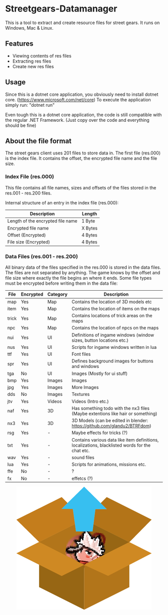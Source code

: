 # Streetgears-Datamanager
This is a tool to extract and create resource files for street gears.
It runs on Windows, Mac & Linux.

## Features
+ Viewing contents of res files
+ Extracting res files
+ Create new res files

## Usage
Since this is a dotnet core application, you obviously need to install dotnet core. (https://www.microsoft.com/net/core)
To execute the application simply run: "dotnet run"

Even tough this is a dotnet core application, the code is still compatible with the regular .NET Framework. (Just copy over the code and everything should be fine)

## About the file format
The street gears client uses 201 files to store data in.
The first file (res.000) is the index file. It contains the offset, the encrypted file name and the file size.

### Index File (res.000)
This file contains all file names, sizes and offsets of the files stored in the res.001 - res.200 files.

Internal structure of an entry in the index file (res.000):

Description | Length
--- | -----------
Length of the encrypted file name   | 1 Byte
Encrypted file name  | X Bytes
Offset (Encrypted)  | 4 Bytes
File size (Encrypted)   | 4 Bytes

### Data Files (res.001 - res.200)
All binary data of the files specified in the res.000 is stored in the data files.
The files are not separated by anything. The game knows by the offset and file size where exactly the file begins an where it ends.
Some file types must be encrypted before writing them in the data file:

File | Encrypted | Category | Description
--- | -----------|------ |-------------
map   | Yes | Map | Contains the location of 3D models etc
item  | Yes | Map | Contains the location of items on the maps
trick   | Yes | Map | Contains locations of trick areas on the maps
npc   | Yes | Map | Contains the location of npcs on the maps
nui   | Yes | UI | Definitions of ingame windows (window sizes, button locations etc.)
nus   | Yes | UI | Scripts for ingame windows written in lua
ttf   | Yes | UI | Font files
spr   | Yes | UI | Defines background images for buttons and windows
tga   | No | UI | Images (Mostly for ui stuff)
bmp   | Yes | Images | Images
jpg  | Yes | Images | More Images
dds   | No | Images | Textures
jtv   | Yes | Videos | Videos (Intro etc.)
naf   | Yes | 3D | Has something todo with the nx3 files (Maybe extentions like hair or something)
nx3   | Yes | 3D | 3D Models (can be edited in blender: https://github.com/glandu2/BTRFdom)
rsg   | Yes | - | Maybe effects for tricks (?)
txt   | Yes | - | Contains various data like item definitions, localizations, blacklisted words for the chat etc.
wav   | Yes | - | sound files
lua   | Yes | - | Scripts for animations, missions etc.
ffe   | No | - | ?
fx   | No | - | effetcs (?)


<p align="center">
  <img src="https://raw.githubusercontent.com/itsexe/Streetgears-Datamanager/master/unpack.png" alt="Logo"/>
</p>

